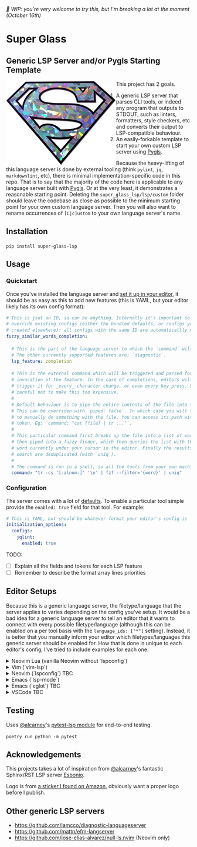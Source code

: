 _🚧 WIP: you're very welcome to try this, but I'm breaking a lot at the moment (October 16th)_

# Super Glass
## Generic LSP Server and/or Pygls Starting Template

<img src="logo.png" align="left" />

This project has 2 goals.

  1. A generic LSP server that parses CLI tools, or indeed any program that outputs to STDOUT, such as  linters, formatters, style checkers, etc and converts their output to LSP-compatible behaviour.
  2. An easily-forkable template to start your own custom LSP server using [Pygls](https://github.com/openlawlibrary/pygls).

Because the heavy-lifting of this language server is done by external tooling (think `pylint`, `jq`, `markdownlint`, etc), there is minimal implementation-specific code in this repo. That is to say that the majority of the code here is applicable to any language server built with [Pygls](https://github.com/openlawlibrary/pygls). Or at the very least, it demonstrates a reasonable starting point. Deleting the `super_glass_lsp/lsp/custom` folder should leave the codebase as close as possible to the minimum starting point for your own custom language server. Then you will also want to rename occurrences of `[C|c]ustom` to your own language server's name.

## Installation

`pip install super-glass-lsp`

## Usage

### Quickstart
Once you've installed the language server and [set it up in your editor](https://github.com/tombh/super-glass#editor-setups), it should be as easy as this to add new features (this is YAML, but your editor likely has its own config format):
```yaml
# This is jsut an ID, so can be anything. Internally it's important so that you can
# override existing configs (either the bundled defaults, or configs you have
# created elsewhere): all configs with the same ID are automaticallly merged. 
fuzzy_similar_words_completion:

  # This is the part of the language server to which the `command` will apply.
  # The other currently supported features are: `diagnostic`.
  lsp_feature: completion
  
  # This is the external command which will be triggered and parsed for every
  # invocation of the feature. In the case of completions, editors will generally
  # trigger it for _every_ character change, or even every key press. So be
  # careful not to make this too expensive.
  #
  # Default behaviour is to pipe the entire contents of the file into the command.
  # This can be overriden with `piped: false`. In which case you will likely want
  # to manually do something with the file. You can access its path with the `{file}`
  # token. Eg; `command: "cat {file} | tr ..."`.
  #
  # This particular command first breaks up the file into a list of words, which are
  # then piped into a fuzzy finder, which then queries the list with the particular
  # word currently under your cursor in the editor. Finally the results of the fuzzy
  # search are deduplicated (with `uniq`).
  #
  # The command is run in a shell, so all the tools from your own machine are available.
  command: "tr -cs '[:alnum:]' '\n' | fzf --filter='{word}' | uniq"
```

### Configuration

The server comes with a lot of [defaults](super_glass_lsp/config.default.yaml). To enable a particular tool simple provide the `enabled: true` field for that tool. For example:
```yaml
# This is YAML, but should be whatever format your editor's config is
initialization_options:
  configs:
    jqlint:
      enabled: true
```

TODO:
* [ ] Explain all the fields and tokens for each LSP feature
* [ ] Remember to describe the format array lines priorities

## Editor Setups

Because this is a generic language server, the filetype/language that the server applies to varies depending on the config you've setup. It would be a bad idea for a generic language server to tell an editor that it wants to connect with every possible filetype/language (although this can be enabled on a per tool basis with the `language_ids: ["*"]` setting). Instead, it is better that you manually inform your editor which filetypes/languages this generic server should be enabled for. How that is done is unique to each editor's config, I've tried to include examples for each one.

<details>
<summary>Neovim Lua (vanilla Neovim without `lspconfig`)</summary>

  Since this project is very beta, we're not yet submitting this language server to the LSP Config plugin (the defacto way to add new language servers). Therefore, for now, we have to use Neovim's vanilla LSP setup (which has actually simplified a lot recently).

  ```lua
  vim.api.nvim_create_autocmd({ "BufEnter" }, {
    -- NB: You must remember to manually put the file extension pattern matchers for each LSP filetype
    pattern = { "*" },
    callback = function()
      vim.lsp.start({
        name = "super-glass",
        cmd = { "super-glass-lsp" },
        root_dir = vim.fs.dirname(vim.fs.find({ ".git" }, { upward = true })[1]),
        init_options = {
          configs = {
            fuzzy_buffer_tokens = {
              lsp_feature = "completion",
              command = "tr -cs '[:alnum:]' '\n' | fzf --filter='{word}' | uniq",
            },
          }
        },
      })
    end,
  })
  ```
</details>

<details>
<summary>Vim (`vim-lsp`)</summary>

  ```vim
  augroup LspSuperGlass
  au!
  autocmd User lsp_setup call lsp#register_server({
      \ 'name': 'super-glass',
      \ 'cmd': {server_info->['super-glass-lsp', '--logfile', 'path/to-logfile']},
      \ 'allowlist': ['vim', 'eruby', 'markdown', 'yaml'],
      \ 'initialization_options': { "configs":
      \   { "fuzzy_buffer_tokens": {
      \       "lsp_feature": "completion",
      \       "command": "tr -cs '[:alnum:]' '\n' | fzf --filter='{word}' | uniq",
      \     }
      \   }
      \ }})
  augroup END
  ```
</details>

<details>
<summary>Neovim (`lspconfig`) TBC</summary>

  Once we're stable, we'll submit ourselves for inclusion.
</details>

<details>
<summary>Emacs (`lsp-mode`)</summary>


  ```
  (make-lsp-client :new-connection
  (lsp-stdio-connection
    `(,(executable-find "super-glass-lsp") "--logfile" "path/to/logs"))
    :activation-fn (lsp-activate-on "json")
    :initialization-options ; TODO: I'm not an Emacs user, how do we provide these options?
    :server-id 'super-glass-lsp')))
  ```
</details>

<details>
<summary>Emacs (`eglot`) TBC</summary>
  
  Once we're stable, we'll submit ourselves for inclusion.
</details>

<details>
<summary>VSCode TBC</summary>
  
  Can we copy EFM's VSCode extension?
  https://github.com/Matts966/efm-langserver-vscode
</details>


## Testing

Uses [@alcarney](https://github.com/alcarney)'s [pytest-lsp module](https://github.com/alcarney/lsp-devtools/tree/develop/lib/pytest-lsp) for end-to-end testing.

`poetry run python -m pytest`

## Acknowledgements

This projects takes a lot of inspiration from [@alcarney](https://github.com/alcarney)'s fantastic Sphinx/RST LSP server [Esbonio](https://github.com/swyddfa/esbonio). 

Logo is from [a sticker I found on Amazon](https://www.amazon.com/-/es/Superman-S-Adhesivo-reflectante-plateado/dp/B00PEZKHV8), obviously want a proper logo before I publish.

## Other generic LSP servers

* https://github.com/iamcco/diagnostic-languageserver
* https://github.com/mattn/efm-langserver
* https://github.com/jose-elias-alvarez/null-ls.nvim (Neovim only)

